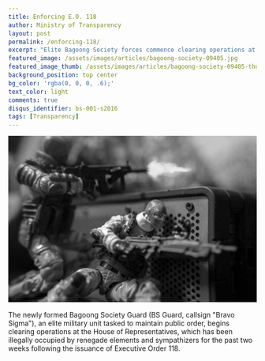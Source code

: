 ```yaml
---
title: Enforcing E.O. 118
author: Ministry of Transparency
layout: post
permalink: /enforcing-118/
excerpt: "Elite Bagoong Society forces commence clearing operations at the House of Representatives which has been illegally occupied by renegade elements and sympathizers."
featured_image: /assets/images/articles/bagoong-society-09405.jpg
featured_image_thumb: /assets/images/articles/bagoong-society-09405-thumb.jpg
background_position: top center
bg_color: 'rgba(0, 0, 0, .6);'
text_color: light
comments: true
disqus_identifier: bs-001-s2016
tags: [Transparency]
---
```


<img src="/assets/images/articles/bagoong-society-09405.jpg">

The newly formed Bagoong Society Guard (BS Guard, callsign "Bravo Sigma"), an elite military unit tasked to maintain public order, begins clearing operations at the House of Representatives, which has been illegally occupied by renegade elements and sympathizers for the past two weeks following the issuance of Executive Order 118.

[1]: https://www.flickr.com/photos/archondigital/24019342241/